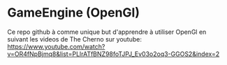 # GameEngine (OpenGl)
Ce repo github à comme unique but d'apprendre à utiliser OpenGl en suivant les 
videos de The Cherno sur youtube: https://www.youtube.com/watch?v=OR4fNpBjmq8&list=PLlrATfBNZ98foTJPJ_Ev03o2oq3-GGOS2&index=2